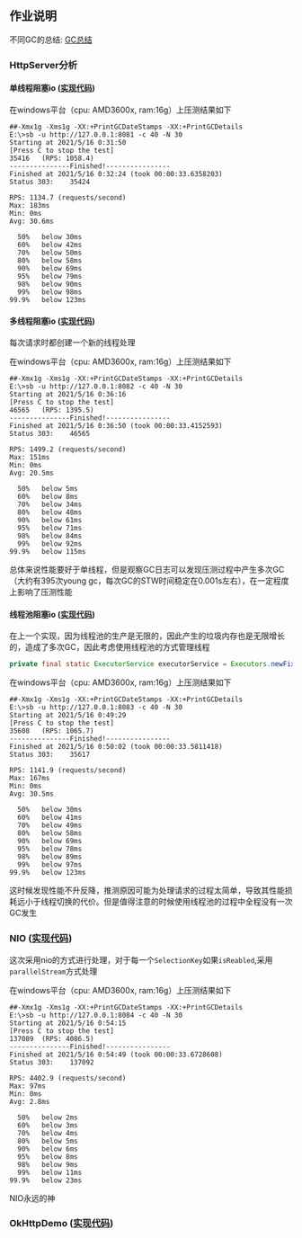 ## 作业说明

不同GC的总结: [GC总结](src/main/resources/GC%20Summary.md)

### HttpServer分析

#### 单线程阻塞io ([实现代码](src/main/java/indi/kurok1/http/server/SingleThreadHttpServer.java))

在windows平台（cpu: AMD3600x, ram:16g）上压测结果如下

```
##-Xmx1g -Xms1g -XX:+PrintGCDateStamps -XX:+PrintGCDetails
E:\>sb -u http://127.0.0.1:8081 -c 40 -N 30
Starting at 2021/5/16 0:31:50
[Press C to stop the test]
35416   (RPS: 1058.4)
---------------Finished!----------------
Finished at 2021/5/16 0:32:24 (took 00:00:33.6358203)
Status 303:    35424

RPS: 1134.7 (requests/second)
Max: 183ms
Min: 0ms
Avg: 30.6ms

  50%   below 30ms
  60%   below 42ms
  70%   below 50ms
  80%   below 58ms
  90%   below 69ms
  95%   below 79ms
  98%   below 90ms
  99%   below 98ms
99.9%   below 123ms

```



#### 多线程阻塞io ([实现代码](src/main/java/indi/kurok1/http/server/NewThreadHttpServer.java))

每次请求时都创建一个新的线程处理

在windows平台（cpu: AMD3600x, ram:16g）上压测结果如下

```
##-Xmx1g -Xms1g -XX:+PrintGCDateStamps -XX:+PrintGCDetails
E:\>sb -u http://127.0.0.1:8082 -c 40 -N 30
Starting at 2021/5/16 0:36:16
[Press C to stop the test]
46565   (RPS: 1395.5)
---------------Finished!----------------
Finished at 2021/5/16 0:36:50 (took 00:00:33.4152593)
Status 303:    46565

RPS: 1499.2 (requests/second)
Max: 151ms
Min: 0ms
Avg: 20.5ms

  50%   below 5ms
  60%   below 8ms
  70%   below 34ms
  80%   below 48ms
  90%   below 61ms
  95%   below 71ms
  98%   below 84ms
  99%   below 92ms
99.9%   below 115ms
```

总体来说性能要好于单线程，但是观察GC日志可以发现压测过程中产生多次GC（大约有395次young gc，每次GC的STW时间稳定在0.001s左右），在一定程度上影响了压测性能



#### 线程池阻塞io ([实现代码](src/main/java/indi/kurok1/http/server/ThreadPoolHttpServer.java))

在上一个实现，因为线程池的生产是无限的，因此产生的垃圾内存也是无限增长的，造成了多次GC，因此考虑使用线程池的方式管理线程

```java
private final static ExecutorService executorService = Executors.newFixedThreadPool(40);//固定大小为40
```

在windows平台（cpu: AMD3600x, ram:16g）上压测结果如下

```
##-Xmx1g -Xms1g -XX:+PrintGCDateStamps -XX:+PrintGCDetails
E:\>sb -u http://127.0.0.1:8083 -c 40 -N 30
Starting at 2021/5/16 0:49:29
[Press C to stop the test]
35608   (RPS: 1065.7)
---------------Finished!----------------
Finished at 2021/5/16 0:50:02 (took 00:00:33.5811418)
Status 303:    35617

RPS: 1141.9 (requests/second)
Max: 167ms
Min: 0ms
Avg: 30.5ms

  50%   below 30ms
  60%   below 41ms
  70%   below 49ms
  80%   below 58ms
  90%   below 69ms
  95%   below 78ms
  98%   below 89ms
  99%   below 97ms
99.9%   below 123ms
```



这时候发现性能不升反降，推测原因可能为处理请求的过程太简单，导致其性能损耗远小于线程切换的代价。但是值得注意的时候使用线程池的过程中全程没有一次GC发生



### NIO ([实现代码](src/main/java/indi/kurok1/http/server/NioHttpServer.java))

这次采用nio的方式进行处理，对于每一个`SelectionKey`如果`isReabled`,采用`parallelStream`方式处理

在windows平台（cpu: AMD3600x, ram:16g）上压测结果如下

```
##-Xmx1g -Xms1g -XX:+PrintGCDateStamps -XX:+PrintGCDetails
E:\>sb -u http://127.0.0.1:8084 -c 40 -N 30
Starting at 2021/5/16 0:54:15
[Press C to stop the test]
137089  (RPS: 4086.5)
---------------Finished!----------------
Finished at 2021/5/16 0:54:49 (took 00:00:33.6728608)
Status 303:    137092

RPS: 4402.9 (requests/second)
Max: 97ms
Min: 0ms
Avg: 2.8ms

  50%   below 2ms
  60%   below 3ms
  70%   below 4ms
  80%   below 5ms
  90%   below 6ms
  95%   below 8ms
  98%   below 9ms
  99%   below 11ms
99.9%   below 23ms
```

NIO永远的神





### OkHttpDemo ([实现代码](src/main/java/indi/kurok1/http/client/OkHttpClientDemo.java))